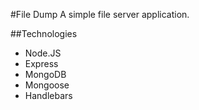 #File Dump
A simple file server application.

##Technologies
- Node.JS
- Express
- MongoDB
- Mongoose
- Handlebars

